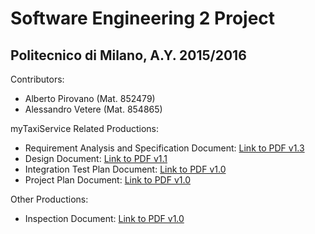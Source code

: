 # Software Engineering 2 Project
## Politecnico di Milano, A.Y. 2015/2016

Contributors:
 - Alberto Pirovano (Mat. 852479)
 - Alessandro Vetere (Mat. 854865)

myTaxiService Related Productions:
 - Requirement Analysis and Specification Document: [Link to PDF v1.3](./Deliveries/RASD/myTaxiService_RASD_v1.3_Pirovano_Vetere.pdf)
 - Design Document: [Link to PDF v1.1](./Deliveries/DD/myTaxiService_DD_v1.1_Pirovano_Vetere.pdf)
 - Integration Test Plan Document: [Link to PDF v1.0](./Deliveries/ITPD/myTaxiService_ITPD_v1.0_Pirovano_Vetere.pdf)
 - Project Plan Document: [Link to PDF v1.0](./Deliveries/PPD/myTaxiService_PPD_v1.0_Pirovano_Vetere.pdf)
 
Other Productions:
 - Inspection Document: [Link to PDF v1.0](./Deliveries/ID/ID_v1.0_Pirovano_Vetere.pdf)
